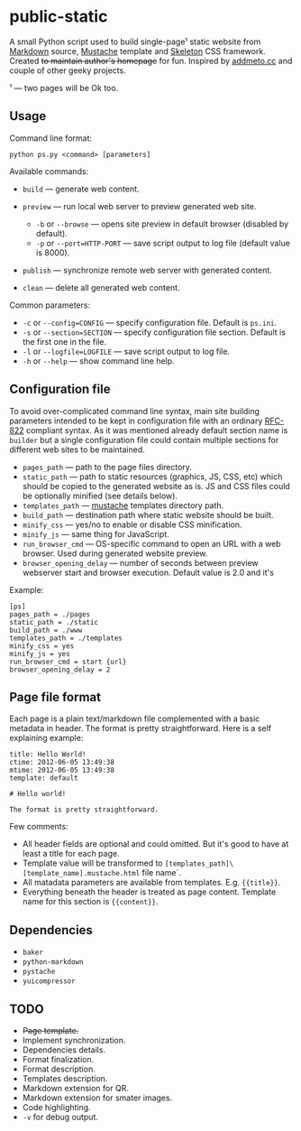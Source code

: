 # public-static

A small Python script used to build single-page¹ static website from [Markdown](http://daringfireball.net/projects/markdown) source, [Mustache](http://mustache.github.com) template and [Skeleton](http://getskeleton.com) CSS framework. Created ~~to maintain author's homepage~~ for fun. Inspired by [addmeto.cc](https://github.com/bobuk/addmeto.cc) and couple of other geeky projects.

¹ — two pages will be Ok too.

## Usage

Command line format:

	python ps.py <command> [parameters]

Available commands:

* `build` — generate web content.
* `preview` — run local web server to preview generated web site.

	* `-b` or `--browse` — opens site preview in default browser (disabled by default).
	* `-p` or `--port=HTTP-PORT` — save script output to log file (default value is 8000).

* `publish` — synchronize remote web server with generated content.
* `clean` — delete all generated web content.

Common parameters:

* `-c` or `--config=CONFIG` — specify configuration file. Default is `ps.ini`.
* `-s` or `--section=SECTION` — specify configuration file section. Default is the first one in the file.
* `-l` or `--logfile=LOGFILE` — save script output to log file.
* `-h` or `--help` — show command line help.

## Configuration file

To avoid over-complicated command line syntax, main site building parameters intended to be kept in configuration file with an ordinary [RFC-822](http://tools.ietf.org/html/rfc822.html) compliant syntax. As it was mentioned already default section name is `builder` but a single 
configuration file could contain multiple sections for different web sites to be maintained.

* `pages_path` — path to the page files directory.
* `static_path` — path to static resources (graphics, JS, CSS, etc) which should be copied to the generated website as is. JS and CSS files could be optionally minified (see details below).
* `templates_path` — [mustache](http://mustache.github.com) templates directory path.
* `build_path` — destination path where static website should be built.
* `minify_css` — yes/no to enable or disable CSS minification.
* `minify_js` — same thing for JavaScript.
* `run_browser_cmd` — OS-specific command to open an URL with a web browser. Used during generated website preview.
* `browser_opening_delay` — number of seconds between preview webserver start and browser execution. Default value is 2.0 and it's
 
Example:

	[ps]
	pages_path = ./pages
	static_path = ./static
	build_path = ./www
	templates_path = ./templates
	minify_css = yes
	minify_js = yes
	run_browser_cmd = start {url}
	browser_opening_delay = 2

## Page file format

Each page is a plain text/markdown file complemented with a basic metadata in header. The format is pretty straightforward. Here is a self explaining example:

	title: Hello World!
	ctime: 2012-06-05 13:49:38
	mtime: 2012-06-05 13:49:38
	template: default

	# Hello world!

	The format is pretty straightforward.

Few comments:

* All header fields are optional and could omitted. But it's good to have at least a title for each page.
* Template value will be transformed to `[templates_path]\[template_name].mustache.html` file name`.
* All matadata parameters are available from templates. E.g. `{{title}}`.
* Everything beneath the header is treated as page content. Template name for this section is `{{content}}`.

## Dependencies

* `baker`
* `python-markdown`
* `pystache`
* `yuicompressor`

## TODO

* ~~Page template.~~
* Implement synchronization.
* Dependencies details.
* Format finalization.
* Format description.
* Templates description.
* Markdown extension for QR.
* Markdown extension for smater images.
* Code highlighting.
* `-v` for debug output.
